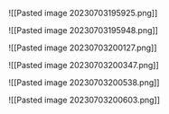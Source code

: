 ![[Pasted image 20230703195925.png]]

![[Pasted image 20230703195948.png]]

![[Pasted image 20230703200127.png]]

![[Pasted image 20230703200347.png]]

![[Pasted image 20230703200538.png]]

![[Pasted image 20230703200603.png]]

